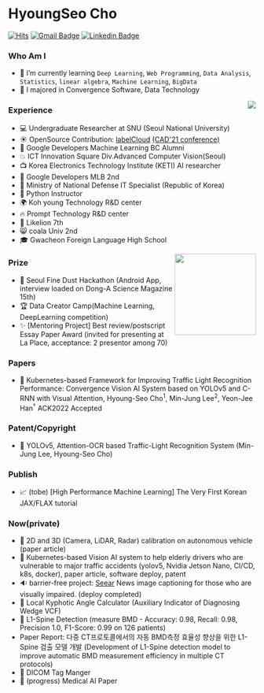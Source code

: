 # HyoungSeo Cho
[![Hits](https://hits.seeyoufarm.com/api/count/incr/badge.svg?url=https%3A%2F%2Fgithub.com%2FChoHyoungSeo&count_bg=%23EB8B10&title_bg=%23684327&icon=&icon_color=%23E7E7E7&title=VISIT&edge_flat=false)](https://github.com/chohyoungseo) 
[![Gmail Badge](https://img.shields.io/badge/Gmail-D14836?style=flat&logo=Gmail&logoColor=white)](mailto:whgudtj1200@gmail.com) 
[![Linkedin Badge](https://img.shields.io/badge/-LinkedIn-blue?style=flat-square&logo=Linkedin&logoColor=white&link=https://www.linkedin.com/in/hyoungseo-cho/)](https://www.linkedin.com/in/hyoungseo-cho/)
<!-- [![CV Badge](https://img.shields.io/badge/MY%20CV-555263?style=flat&logoColor=white)](https://) -->
<!-- [![Instagram Badge](https://img.shields.io/badge/Instagram-9c38d1?style=flat&logo=Instagram&logoColor=white)](https://www.instagram.com/...)  -->
<!-- [![Naver Blog Badge](https://img.shields.io/badge/Daily%20Blog-1eb031?style=flat&logoColor=white)](https://blog.naver.com/...)  -->
<!-- [![Tistory Badge](https://img.shields.io/badge/Tech%20Blog-555263?style=flat&logoColor=white)](https://....tistory.com/) -->
  
### Who Am I

- 🌱 I’m currently learning `Deep Learning`, `Web Programming`, `Data Analysis`, `Statistics`, `linear algebra`, `Machine Learning`, `BigData`
- 🥇 I majored in Convergence Software, Data Technology

<img align='right' src="http://mazassumnida.wtf/api/v2/generate_badge?boj=whgudtj1200">

### Experience

- 💻 Undergraduate Researcher at SNU (Seoul National University)
- ☀️ OpenSource Contribution: [labelCloud](https://github.com/ch-sa/labelCloud) [(CAD'21 conference)](https://www.researchgate.net/publication/351543616_labelCloud_A_Lightweight_Domain-Independent_Labeling_Tool_for_3D_Object_Detection_in_Point_Clouds)
- 📌 Google Developers Machine Learning BC Alumni
- 💥 ICT Innovation Square Div.Advanced Computer Vision(Seoul)
- 📺 Korea Electronics Technology Institute (KETI) AI researcher
- 👯 Google Developers MLB 2nd
- 🔫 Ministry of National Defense IT Specialist (Republic of Korea)
- 📝 Python Instructor
- 🌍 Koh young Technology R&D center
- 🔥 Prompt Technology R&D center
- :lion: Likelion 7th
- 😸 coala Univ 2nd
- 🎓 Gwacheon Foreign Language High School

<img align='right' src="https://github-readme-stats.vercel.app/api?username=chohyoungseo&count_private=True" height="165">

### Prize

 - 👑 Seoul Fine Dust Hackathon (Android App, interview loaded on Dong-A Science Magazine 15th)
 - 🏆 Data Creator Camp(Machine Learning, DeepLearning competition)
 - ✨ [Mentoring Project] Best review/postscript Essay Paper Award (invited for presenting at La Place, acceptance: 2 presentor among 70)

### Papers
 - 🚥 Kubernetes-based Framework for Improving Traffic Light Recognition Performance: Convergence Vision AI System based on YOLOv5 and C-RNN with Visual Attention, Hyoung-Seo Cho<sup>1</sup>, Min-Jung Lee<sup>2</sup>, Yeon-Jee Han<sup>†</sup> ACK2022 Accepted

### Patent/Copyright
 - 🚦 YOLOv5, Attention-OCR based Traffic-Light Recognition System (Min-Jung Lee, Hyoung-Seo Cho)

### Publish
 - 📈 (tobe) [High Performance Machine Learning] The Very First Korean JAX/FLAX tutorial

### Now(private)

- 🚙 2D and 3D (Camera, LiDAR, Radar) calibration on autonomous vehicle (paper article)
- 🚗 Kubernetes-based Vision AI system to help elderly drivers who are vulnerable to major traffic accidents (yolov5, Nvidia Jetson Nano, CI/CD, k8s, docker), paper article, software deploy, patent
- 🔉 barrier-free project: [Seear](http://seear.co.kr) News image captioning for those who are visually impaired. (deploy completed)
- 🔺 Local Kyphotic Angle Calculator (Auxiliary Indicator of Diagnosing Wedge VCF)
- 🦴 L1-Spine Detection (measure BMD - Accuracy: 0.98, Recall: 0.98, Precision 1.0, F1-Score: 0.99 on 126 patients)
- Paper Report: 다중 CT프로토콜에서의 자동 BMD측정 효율성 향상을 위한 L1-Spine 검출 모델 개발
(Development of L1-Spine detection model to improve automatic BMD measurement efficiency in multiple CT protocols)
- 🏥 DICOM Tag Manger
- 💉 (progress) Medical AI Paper
 
<!-- 
- 👯 I’m looking to collaborate on ...
- 🤔 I’m looking for help with ...
- 💬 Ask me about ...

- 😄 Pronouns: ...
 -->
